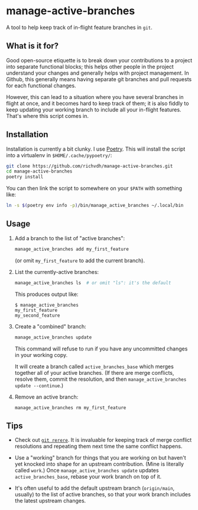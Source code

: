 # manage-active-branches

A tool to help keep track of in-flight feature branches in `git`.

## What is it for?

Good open-source etiquette is to break down your contributions to a project
into separate functional blocks; this helps other people in the project
understand your changes and generally helps with project management. In Github,
this generally means having separate git branches and pull requests for each
functional changes.

However, this can lead to a situation where you have several branches in flight
at once, and it becomes hard to keep track of them; it is also fiddly to keep
updating your working branch to include all your in-flight features. That's
where this script comes in.

## Installation

Installation is currently a bit clunky. I use
[Poetry](https://python-poetry.org/docs/). This will install the script into a
virtualenv in `$HOME/.cache/pypoetry/`:

```sh
git clone https://github.com/richvdh/manage-active-branches.git
cd manage-active-branches
poetry install
```

You can then link the script to somewhere on your `$PATH` with something like:

```sh
ln -s $(poetry env info -p)/bin/manage_active_branches ~/.local/bin
```

## Usage

1. Add a branch to the list of "active branches":

   ```sh
   manage_active_branches add my_first_feature
   ```

   (or omit `my_first_feature` to add the current branch).

2. List the currently-active branches:

   ```sh
   manage_active_branches ls  # or omit "ls": it's the default
   ```

   This produces output like:

   ```
   $ manage_active_branches
   my_first_feature
   my_second_feature
   ```

3. Create a "combined" branch:

   ```sh
   manage_active_branches update
   ```

   This command will refuse to run if you have any uncommitted changes in your
   working copy.

   It will create a branch called `active_branches_base` which merges together
   all of your active branches. (If there are merge conflicts, resolve them,
   commit the resolution, and then `manage_active_branches update --continue`.)

4. Remove an active branch:

   ```
   manage_active_branches rm my_first_feature
   ```

## Tips

 * Check out [`git
   rerere`](https://git-scm.com/book/en/v2/Git-Tools-Rerere). It is invaluable
   for keeping track of merge conflict resolutions and repeating them next time
   the same conflict happens.

 * Use a "working" branch for things that you are working on but haven't yet
   knocked into shape for an upstream contribution. (Mine is literally called
   `work`.) Once `manage_active_branches update` updates
   `active_branches_base`, rebase your work branch on top of it.

 * It's often useful to add the default upstream branch (`origin/main`,
   usually) to the list of active branches, so that your work branch includes
   the latest upstream changes.

